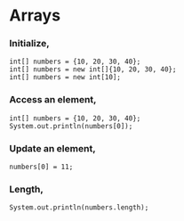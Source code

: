 # Arrays
### Initialize,
```
int[] numbers = {10, 20, 30, 40};
int[] numbers = new int[]{10, 20, 30, 40};
int[] numbers = new int[10];
```

### Access an element,
```
int[] numbers = {10, 20, 30, 40};
System.out.println(numbers[0]);
```

### Update an element,
```
numbers[0] = 11;
```

### Length,
```
System.out.println(numbers.length);
```